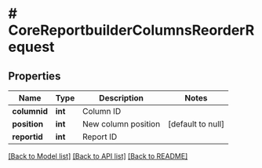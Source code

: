 # # CoreReportbuilderColumnsReorderRequest

## Properties

Name | Type | Description | Notes
------------ | ------------- | ------------- | -------------
**columnid** | **int** | Column ID |
**position** | **int** | New column position | [default to null]
**reportid** | **int** | Report ID |

[[Back to Model list]](../../README.md#models) [[Back to API list]](../../README.md#endpoints) [[Back to README]](../../README.md)
